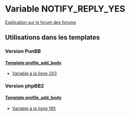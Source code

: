 # Variable NOTIFY_REPLY_YES
[Explication sur le forum des forums](http://forum.forumactif.com/t294113-listing-des-variables#NOTIFY_REPLY_YES)

## Utilisations dans les templates

### Version PunBB

#### [Template profile_add_body](punbb/profile_add_body.md)
* [Variable à la ligne 243](../punbb/profile_add_body.tpl#L243)

### Version phpBB2

#### [Template profile_add_body](subsilver/profile_add_body.md)
* [Variable à la ligne 195](../subsilver/profile_add_body.tpl#L195)